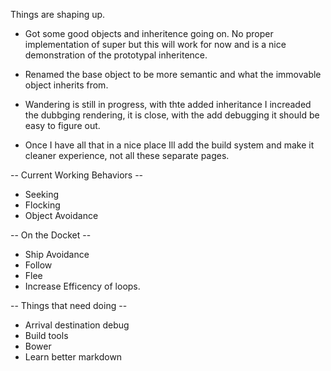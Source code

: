 Things are shaping up.

- Got some good objects and inheritence going on. No proper implementation of super but this will work for now and is a nice demonstration of the prototypal inheritence.

- Renamed the base object to be more semantic and what the immovable object inherits from.

- Wandering is still in progress, with thte added inheritance I increaded the dubbging rendering, it is close, with the add debugging it should be easy to figure out.

- Once I have all that in a nice place Ill add the build system and make it cleaner experience, not all these separate pages.

-- Current Working Behaviors --
- Seeking
- Flocking
- Object Avoidance

-- On the Docket --
- Ship Avoidance
- Follow
- Flee
- Increase Efficency of loops.

-- Things that need doing --
- Arrival destination debug
- Build tools
- Bower
- Learn better markdown
